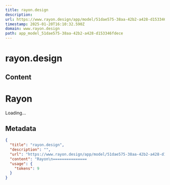```yaml
---
title: rayon.design
description: 
url: https://www.rayon.design/app/model/51dae575-38aa-42b2-a428-d153346fdece
timestamp: 2025-01-20T16:10:32.590Z
domain: www.rayon.design
path: app_model_51dae575-38aa-42b2-a428-d153346fdece
---
```


# rayon.design



## Content

Rayon
===============                                                                                                                                                                                                                                                                                

Loading...

## Metadata

```json
{
  "title": "rayon.design",
  "description": "",
  "url": "https://www.rayon.design/app/model/51dae575-38aa-42b2-a428-d153346fdece",
  "content": "Rayon\n===============                                                                                                                                                                                                                                                                                \n\nLoading...",
  "usage": {
    "tokens": 9
  }
}
```
